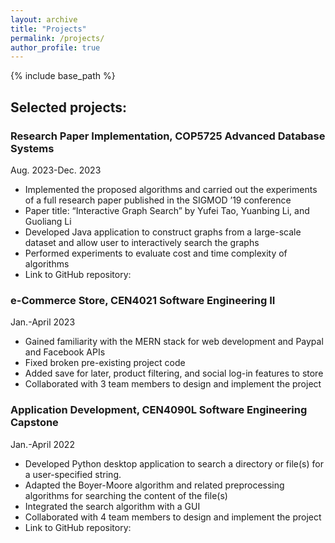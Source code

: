 ```yaml
---
layout: archive
title: "Projects"
permalink: /projects/
author_profile: true
---
```


{% include base_path %}

## Selected projects: 

### Research Paper Implementation, COP5725 Advanced Database Systems		             
Aug. 2023-Dec. 2023
* Implemented the proposed algorithms and carried out the experiments of a full research paper published in the SIGMOD ’19 conference 
* Paper title: “Interactive Graph Search” by Yufei Tao, Yuanbing Li, and Guoliang Li
* Developed Java application to construct graphs from a large-scale dataset and allow user to interactively search the graphs 
* Performed experiments to evaluate cost and time complexity of algorithms  
* Link to GitHub repository: <u><a href="https://github.com/jmoorefield/COP5725Project"></a></u>

### e-Commerce Store, CEN4021 Software Engineering II					
Jan.-April 2023
* Gained familiarity with the MERN stack for web development and Paypal and Facebook APIs 
* Fixed broken pre-existing project code 
* Added save for later, product filtering, and social log-in features to store
* Collaborated with 3 team members to design and implement the project 

### Application Development, CEN4090L Software Engineering Capstone			          
Jan.-April 2022
* Developed Python desktop application to search a directory or file(s) for a user-specified string. 
* Adapted the Boyer-Moore algorithm and related preprocessing algorithms for searching the content of the file(s) 
* Integrated the search algorithm with a GUI
* Collaborated with 4 team members to design and implement the project 
* Link to GitHub repository: <u><a href="https://github.com/vz20e/Folder_Search"></a></u>


